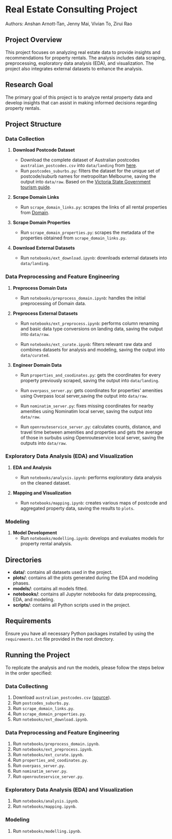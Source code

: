 # Real Estate Consulting Project
Authors: Anshan Arnott-Tan, Jenny Mai, Vivian To, Zirui Rao

## Project Overview
This project focuses on analyzing real estate data to provide insights and recommendations for property rentals. The analysis includes data scraping, preprocessing, exploratory data analysis (EDA), and visualization. The project also integrates external datasets to enhance the analysis.

## Research Goal
The primary goal of this project is to analyze rental property data and develop insights that can assist in making informed decisions regarding property rentals.

## Project Structure

### Data Collection
1. **Download Postcode Dataset**
   - Download the complete dataset of Australian postcodes `australian_postcodes.csv` into `data/landing` from [here](https://github.com/matthewproctor/australianpostcodes).
   - Run `postcodes_suburbs.py`: filters the dataset for the unique set of postcode/suburb names for metropolitan Melbourne, saving the output into `data/raw`. Based on the [Victoria State Government tourism guide](https://www.tourismnortheast.com.au/wp-content/uploads/sites/54/Metro-Melb-Postcodes-Factsheet.pdf).

2. **Scrape Domain Links**
   - Run `scrape_domain_links.py`: scrapes the links of all rental properties from [Domain](https://www.domain.com.au).

3. **Scrape Domain Properties**
   - Run `scrape_domain_properties.py`: scrapes the metadata of the properties obtained from `scrape_domain_links.py`.

4. **Download External Datasets**
   - Run `notebooks/ext_download.ipynb`: downloads external datasets into `data/landing`.

### Data Preprocessing and Feature Engineering
1. **Preprocess Domain Data**
   - Run `notebooks/preprocess_domain.ipynb`: handles the initial preprocessing of Domain data.

2. **Preprocess External Datasets**
   - Run `notebooks/ext_preprocess.ipynb`: performs column renaming and basic data type conversions on landing data, saving the output into `data/raw`.

   - Run `notebooks/ext_curate.ipynb`: filters relevant raw data and combines datasets for analysis and modeling, saving the output into `data/curated`.

3. **Engineer Domain Data**
   - Run `properties_and_coodinates.py`: gets the coordinates for every property previously scraped, saving the output into `data/landing`.

   - Run `overpass_server.py`: gets coordinates for properties' amenities using Overpass local server,saving the output into `data/raw`.

   - Run `nominatim_server.py`: fixes missing coordinates for nearby amenities using Nominatim local server, saving the output into `data/raw`.

   - Run `openrouteservice_server.py`: calculates counts, distance, and travel time between amenities and properties and gets the average of those in surbubs using Openrouteservice local server, saving the outputs into `data/raw`.

### Exploratory Data Analysis (EDA) and Visualization
1. **EDA and Analysis**
   - Run `notebooks/analysis.ipynb`: performs exploratory data analysis on the cleaned dataset.

2. **Mapping and Visualization**
   - Run `notebooks/mapping.ipynb`: creates various maps of postcode and aggregated property data, saving the results to `plots`.

### Modeling
1. **Model Development**
   - Run `notebooks/modelling.ipynb`: develops and evaluates models for property rental analysis.

## Directories
- **data/**: contains all datasets used in the project.
- **plots/**: contains all the plots generated during the EDA and modeling phases.
- **models/**: contains all models fitted.
- **notebooks/**: contains all Jupyter notebooks for data preprocessing, EDA, and modeling.
- **scripts/**: contains all Python scripts used in the project.

## Requirements
Ensure you have all necessary Python packages installed by using the `requirements.txt` file provided in the root directory.

## Running the Project
To replicate the analysis and run the models, please follow the steps below in the order specified:

### Data Collectinng
1. Download `australian_postcodes.csv` ([source](https://github.com/matthewproctor/australianpostcodes)).
2. Run `postcodes_suburbs.py`.
3. Run `scrape_domain_links.py`.
4. Run `scrape_domain_properties.py`.
5. Run `notebooks/ext_download.ipynb`.

### Data Preprocessing and Feature Engineering
1. Run `notebooks/preprocess_domain.ipynb`.
2. Run `notebooks/ext_preprocess.ipynb`.
3. Run `notebooks/ext_curate.ipynb`.
2. Run `properties_and_coodinates.py`.
3. Run `overpass_server.py`.
4. Run `nominatim_server.py`.
5. Run `openrouteservice_server.py`.

### Exploratory Data Analysis (EDA) and Visualization
1. Run `notebooks/analysis.ipynb`.
2. Run `notebooks/mapping.ipynb`.

### Modeling
1. Run `notebooks/modelling.ipynb`.